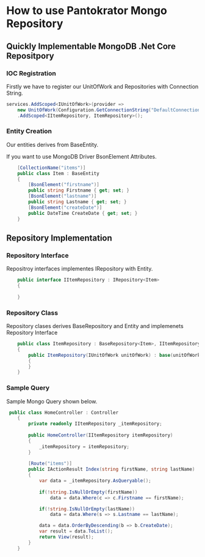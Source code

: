 # How to use Pantokrator Mongo Repository
## Quickly Implementable MongoDB .Net Core Repositpory

### IOC Registration
Firstly we have to register our UnitOfWork and Repositories with Connection String.

```cs
services.AddScoped<IUnitOfWork>(provider =>
    new UnitOfWork(Configuration.GetConnectionString("DefaultConnection")))
    .AddScoped<IItemRepository, ItemRepository>();
```


### Entity Creation

Our entities derives from BaseEntity.

If you want to use MongoDB Driver BsonElement Attributes.

```cs    
    [CollectionName("items")]
    public class Item : BaseEntity
    {    
        [BsonElement("firstname")]
        public string Firstname { get; set; }
        [BsonElement("lastname")]
        public string Lastname { get; set; }
        [BsonElement("createDate")]
        public DateTime CreateDate { get; set; }
    }
```
    
        
## Repository Implementation

### Repository Interface

Repositroy interfaces implementes IRepository with Entity.    
```cs        
    public interface IItemRepository : IRepository<Item>
    {
    
    }
```    
    
### Repository Class

Repository clases derives BaseRepository and Entity and implemenets Repository Interface
    
```cs       
    public class ItemRepository : BaseRepository<Item>, IItemRepository
    {
        public ItemRepository(IUnitOfWork unitOfWork) : base(unitOfWork)
        {
        }
    }
```    
    

### Sample Query

Sample Mongo Query shown below.

```cs       
 public class HomeController : Controller
    {
        private readonly IItemRepository _itemRepository;
                
        public HomeController(IItemRepository itemRepository)
        {
            _itemRepository = itemRepository;                        
        }
        
        [Route("items")]
        public IActionResult Index(string firstName, string lastName)
        {            
            var data = _itemRepository.AsQueryable();
          
            if(!string.IsNullOrEmpty(firstName))
                data = data.Where(c => c.Firstname == firstName);

            if(!string.IsNullOrEmpty(lastName))
                data = data.Where(s => s.Lastname == lastName);

            data = data.OrderByDescending(b => b.CreateDate);
            var result = data.ToList();            
            return View(result);
        }        
    }    
```        
